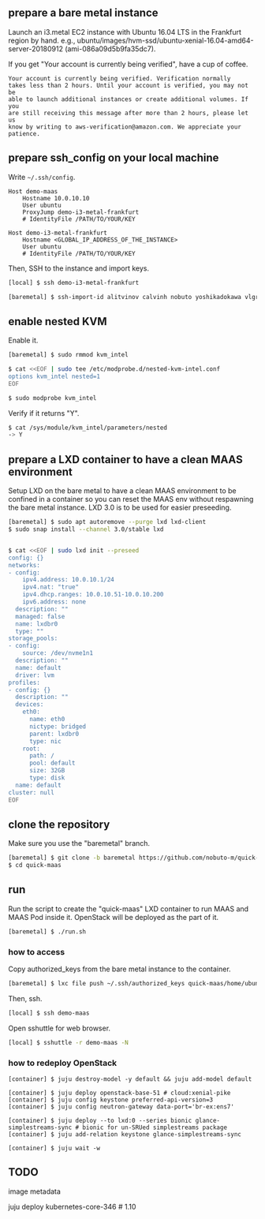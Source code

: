 ## prepare a bare metal instance

Launch an i3.metal EC2 instance with Ubuntu 16.04 LTS in the Frankfurt
region by hand. e.g., ubuntu/images/hvm-ssd/ubuntu-xenial-16.04-amd64-server-20180912
(ami-086a09d5b9fa35dc7).

If you get "Your account is currently being verified", have a cup of
coffee.

```
Your account is currently being verified. Verification normally
takes less than 2 hours. Until your account is verified, you may not be
able to launch additional instances or create additional volumes. If you
are still receiving this message after more than 2 hours, please let us
know by writing to aws-verification@amazon.com. We appreciate your
patience.
```

## prepare ssh_config on your local machine

Write `~/.ssh/config`.

```
Host demo-maas
    Hostname 10.0.10.10
    User ubuntu
    ProxyJump demo-i3-metal-frankfurt
    # IdentityFile /PATH/TO/YOUR/KEY

Host demo-i3-metal-frankfurt
    Hostname <GLOBAL_IP_ADDRESS_OF_THE_INSTANCE>
    User ubuntu
    # IdentityFile /PATH/TO/YOUR/KEY
```

Then, SSH to the instance and import keys.

``` bash
[local] $ ssh demo-i3-metal-frankfurt

[baremetal] $ ssh-import-id alitvinov calvinh nobuto yoshikadokawa vlgrevtsev
```

## enable nested KVM

Enable it.

```bash
[baremetal] $ sudo rmmod kvm_intel

$ cat <<EOF | sudo tee /etc/modprobe.d/nested-kvm-intel.conf
options kvm_intel nested=1
EOF

$ sudo modprobe kvm_intel
```

Verify if it returns "Y".

```bash
$ cat /sys/module/kvm_intel/parameters/nested
-> Y
```


## prepare a LXD container to have a clean MAAS environment

Setup LXD on the bare metal to have a clean MAAS environment to be
confined in a container so you can reset the MAAS env without respawning
the bare metal instance. LXD 3.0 is to be used for easier preseeding.

```bash
[baremetal] $ sudo apt autoremove --purge lxd lxd-client
$ sudo snap install --channel 3.0/stable lxd


$ cat <<EOF | sudo lxd init --preseed
config: {}
networks:
- config:
    ipv4.address: 10.0.10.1/24
    ipv4.nat: "true"
    ipv4.dhcp.ranges: 10.0.10.51-10.0.10.200
    ipv6.address: none
  description: ""
  managed: false
  name: lxdbr0
  type: ""
storage_pools:
- config:
    source: /dev/nvme1n1
  description: ""
  name: default
  driver: lvm
profiles:
- config: {}
  description: ""
  devices:
    eth0:
      name: eth0
      nictype: bridged
      parent: lxdbr0
      type: nic
    root:
      path: /
      pool: default
      size: 32GB
      type: disk
  name: default
cluster: null
EOF
```

## clone the repository

Make sure you use the "baremetal" branch.

```bash
[baremetal] $ git clone -b baremetal https://github.com/nobuto-m/quick-maas.git
$ cd quick-maas
```


## run

Run the script to create the "quick-maas" LXD container to run MAAS and
MAAS Pod inside it. OpenStack will be deployed as the part of it.

```bash
[baremetal] $ ./run.sh
```


### how to access

Copy authorized_keys from the bare metal instance to the container.

```bash
[baremetal] $ lxc file push ~/.ssh/authorized_keys quick-maas/home/ubuntu/.ssh/
```

Then, ssh.

```bash
[local] $ ssh demo-maas
```

Open sshuttle for web browser.

```bash
[local] $ sshuttle -r demo-maas -N
```

### how to redeploy OpenStack

```
[container] $ juju destroy-model -y default && juju add-model default

[container] $ juju deploy openstack-base-51 # cloud:xenial-pike
[container] $ juju config keystone preferred-api-version=3
[container] $ juju config neutron-gateway data-port='br-ex:ens7'

[container] $ juju deploy --to lxd:0 --series bionic glance-simplestreams-sync # bionic for un-SRUed simplestreams package
[container] $ juju add-relation keystone glance-simplestreams-sync

[container] $ juju wait -w
```

## TODO

image metadata

juju deploy kubernetes-core-346 # 1.10
